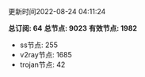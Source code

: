 更新时间2022-08-24 04:11:24

**总订阅: 64**
**总节点: 9023**
**有效节点: 1982**
- ss节点: 255
- v2ray节点: 1685
- trojan节点: 42
